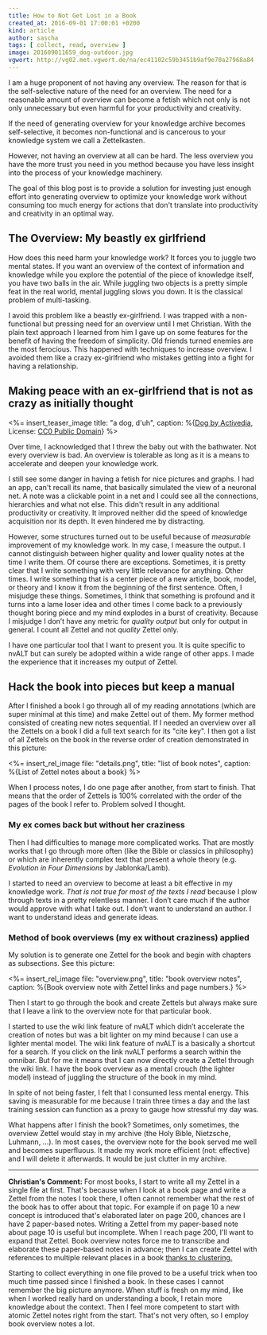 ```yaml
---
title: How to Not Get Lost in a Book
created_at: 2016-09-01 17:00:01 +0200
kind: article
author: sascha
tags: [ collect, read, overview ]
image: 201609011659_dog-outdoor.jpg
vgwort: http://vg02.met.vgwort.de/na/ec41102c59b3451b9af9e70a27968a84
---
```


I am a huge proponent of not having any overview. The reason for that is the self-selective nature of the need for an overview. The need for a reasonable amount of overview can become a fetish which not only is not only unnecessary but even harmful for your productivity and creativity. 

If the need of generating overview for your knowledge archive becomes self-selective, it becomes non-functional and is cancerous to your knowledge system we call a Zettelkasten.

However, not having an overview at all can be hard. The less overview you have the more trust you need in you method because you have less insight into the process of your knowledge machinery.

The goal of this blog post is to provide a solution for investing just enough effort into generating overview to optimize your knowledge work without consuming too much energy for actions that don't translate into productivity and creativity in an optimal way.

## The Overview: My beastly ex girlfriend

How does this need harm your knowledge work? It forces you to juggle two mental states. If you want an overview of the context of information and knowledge while you explore the potential of the piece of knowledge itself, you have two balls in the air. While juggling two objects is a pretty simple feat in the real world, mental juggling slows you down. It is the classical problem of multi-tasking. 

I avoid this problem like a beastly ex-girlfriend. I was trapped with a non-functional but pressing need for an overview until I met Christian. With the plain text approach I learned from him I gave up on some features for the benefit of having the freedom of simplicity. Old friends turned enemies are the most ferocious. This happened with techniques to increase overview. I avoided them like a crazy ex-girlfriend who mistakes getting into a fight for having a relationship.

## Making peace with an ex-girlfriend that is not as crazy as initially thought

<%= insert_teaser_image title: "a dog, d'uh", caption: %{<a href="https://pixabay.com/en/dog-street-animal-cute-outdoor-1309894/">Dog by Activedia</a>, License: <a href="https://creativecommons.org/publicdomain/zero/1.0/">CC0 Public Domain</a>} %>

Over time, I acknowledged that I threw the baby out with the bathwater. Not every overview is bad. An overview is tolerable as long as it is a means to accelerate and deepen your knowledge work.

I still see some danger in having a fetish for nice pictures and graphs. I had an app, can't recall its name, that basically simulated the view of a neuronal net. A note was a clickable point in a net and I could see all the connections, hierarchies and what not else. This didn't result in any additional productivity or creativity. It improved neither did the speed of knowledge acquisition nor its depth. It even hindered me by distracting.

However, some structures turned out to be useful because of *measurable* improvement of my knowledge work. In my case, I measure the output. I cannot distinguish between higher quality and lower quality notes at the time I write them. Of course there are exceptions. Sometimes, it is pretty clear that I write something with very little relevance for anything. Other times. I write something that is a center piece of a new article, book, model, or theory and I know it from the beginning of the first sentence. Often, I misjudge these things. Sometimes, I think that something is profound and it turns into a lame loser idea and other times I come back to a previously thought boring piece and my mind explodes in a burst of creativity. Because I misjudge I don’t have any metric for *quality output* but only for output in general. I count all Zettel and not *quality* Zettel only.

I have one particular tool that I want to present you. It is quite specific to nvALT but can surely be adopted within a wide range of other apps. I made the experience that it increases my output of Zettel.

## Hack the book into pieces but keep a manual

After I finished a book I go through all of my reading annotations (which are super minimal at this time) and make Zettel out of them. My former method consisted of creating new notes sequential. If I needed an overview over all the Zettels on a book I did a full text search for its "cite key". I then got a list of all Zettels on the book in the reverse order of creation demonstrated in this picture:

<%= insert_rel_image file: "details.png", title: "list of book notes", caption: %{List of Zettel notes about a book} %>

When I process notes, I do one page after another, from start to finish. That means that the order of Zettels is 100% correlated with the order of the pages of the book I refer to. Problem solved I thought.

### My ex comes back but without her craziness

Then I had difficulties to manage more complicated works. That are mostly works that I go through more often (like the Bible or classics in philosophy) or which are inherently complex text that present a whole theory (e.g. _Evolution in Four Dimensions_ by Jablonka/Lamb). 

I started to need an overview to become at least a bit effective in my knowledge work. *That is not true for most of the texts I read* because I plow through texts in a pretty relentless manner. I don’t care much if the author would approve with what I take out. I don’t want to understand an author. I want to understand ideas and generate ideas. 

### Method of book overviews (my ex without craziness) applied

My solution is to generate one Zettel for the book and begin with chapters as subsections. See this picture:

<%= insert_rel_image file: "overview.png", title: "book overview notes", caption: %{Book overview note with Zettel links and page numbers.} %>

Then I start to go through the book and create Zettels but always make sure that I leave a link to the overview note for that particular book. 

I started to use the wiki link feature of nvALT which didn’t accelerate the creation of notes but was a bit lighter on my mind because I can use a lighter mental model. The wiki link feature of nvALT is a basically a shortcut for a search. If you click on the link nvALT performs a search within the omnibar. But for me it means that I can now directly create a Zettel through the wiki link. I have the book overview as a mental crouch (the lighter model) instead of juggling the structure of the book in my mind.

In spite of not being faster, I felt that I consumed less mental energy. This saving is measurable for me because I train three times a day and the last training session can function as a proxy to gauge how stressful my day was. 

What happens after I finish the book? Sometimes, only sometimes, the overview Zettel would stay in my archive (the Holy Bible, Nietzsche, Luhmann, ...).  In most cases, the overview note for the book served me well and becomes superfluous. It made my work more efficient (not: effective) and I will delete it afterwards. It would be just clutter in my archive. 

---

**Christian's Comment:** For most books, I start to write all my Zettel in a single file at first. That's because when I look at a book page and write a Zettel from the notes I took there, I often cannot remember what the rest of the book has to offer about that topic. For example if on page 10 a new concept is introduced that's elaborated later on page 200, chances are I have 2 paper-based notes. Writing a Zettel from my paper-based note about page 10 is useful but incomplete. When I reach page 200, I'll want to expand that Zettel. Book overview notes force me to transcribe and elaborate these paper-based notes in advance; then I can create Zettel with references to multiple relevant places in a book [thanks to clustering.](/posts/create-zettel-from-reading-notes/)

Starting to collect everything in one file proved to be a useful trick when too much time passed since I finished a book. In these cases I cannot remember the big picture anymore. When stuff is fresh on my mind, like when I worked really hard on understanding a book, I retain more knowledge about the context. Then I feel more competent to start with atomic Zettel notes right from the start. That's not very often, so I employ book overview notes a lot.

